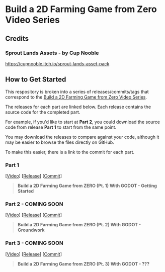 # Build a 2D Farming Game from Zero Video Series

## Credits

### Sprout Lands Assets - by Cup Nooble

https://cupnooble.itch.io/sprout-lands-asset-pack

## How to Get Started

This respository is broken into a series of releases/commits/tags that correspond to the [Build a 2D Farming Game from Zero Video Series](https://www.youtube.com/playlist?list=PL8c9q7U-eUWXrdlF7HWg_lZUuuBDDcA4x).

The releases for each part are linked below. Each release contains the source code for the completed part.

For example, if you'd like to start at **Part 2**, you could download the source code from release **Part 1** to start from the same point.

You may download the releases to compare against your code, although it may be easier to browse the files directly on GitHub.

To make this easier, there is a link to the commit for each part.

### Part 1

[[Video](https://www.youtube.com/watch?v=RmCj92MIkoE)]
[[Release](https://github.com/Tall-Tales/2d-farming-game/releases/tag/farming-game-p1)]
[[Commit](https://github.com/Tall-Tales/2d-farming-game/commit/d2b342fe347e54bdb2243d5292ad54d17e343652)]

> **Build a 2D Farming Game from ZERO (Pt. 1) With GODOT - Getting Started**

### Part 2 - COMING SOON

[[Video](https://www.youtube.com/watch?v=ecFJI0TNHTk)]
[[Release]()]
[[Commit]()]

> **Build a 2D Farming Game from ZERO (Pt. 2) With GODOT - Groundwork**

### Part 3 - COMING SOON

[[Video]()]
[[Release]()]
[[Commit]()]

> **Build a 2D Farming Game from ZERO (Pt. 3) With GODOT - ???**
